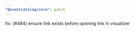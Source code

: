 ```yaml
---
"@eventcatalog/core": patch
---
```


fix: (#484) ensure link exists before opening link in visualizer
